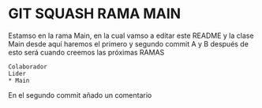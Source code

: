 # GIT SQUASH RAMA MAIN

Estamso en la rama Main, en la cual vamso a editar este README y la clase Main
desde aquí haremos el primero y segundo commit A y B después de esto será cuando creemos las próximas RAMAS
    
    Colaborador
    Lider
    * Main

En el segundo commit añado un comentario